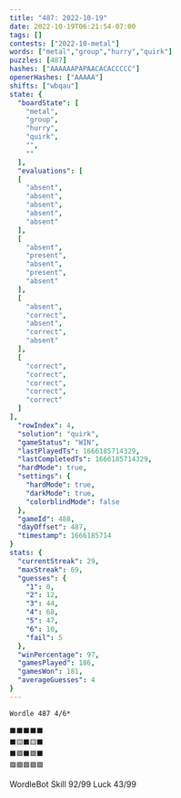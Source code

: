 ```yaml
---
title: "487: 2022-10-19"
date: 2022-10-19T06:21:54-07:00
tags: []
contests: ["2022-10-metal"]
words: ["metal","group","hurry","quirk"]
puzzles: [487]
hashes: ["AAAAAAPAPAACACACCCCC"]
openerHashes: ["AAAAA"]
shifts: ["wbqau"]
state: {
  "boardState": [
    "metal",
    "group",
    "hurry",
    "quirk",
    "",
    ""
  ],
  "evaluations": [
  [
    "absent",
    "absent",
    "absent",
    "absent",
    "absent"
  ],
  [
    "absent",
    "present",
    "absent",
    "present",
    "absent"
  ],
  [
    "absent",
    "correct",
    "absent",
    "correct",
    "absent"
  ],
  [
    "correct",
    "correct",
    "correct",
    "correct",
    "correct"
  ]
],
  "rowIndex": 4,
  "solution": "quirk",
  "gameStatus": "WIN",
  "lastPlayedTs": 1666185714329,
  "lastCompletedTs": 1666185714329,
  "hardMode": true,
  "settings": {
    "hardMode": true,
    "darkMode": true,
    "colorblindMode": false
  },
  "gameId": 488,
  "dayOffset": 487,
  "timestamp": 1666185714
}
stats: {
  "currentStreak": 29,
  "maxStreak": 69,
  "guesses": {
    "1": 0,
    "2": 12,
    "3": 44,
    "4": 68,
    "5": 47,
    "6": 10,
    "fail": 5
  },
  "winPercentage": 97,
  "gamesPlayed": 186,
  "gamesWon": 181,
  "averageGuesses": 4
}
---
```

<!-- more -->

```
Wordle 487 4/6*

⬛⬛⬛⬛⬛
⬛🟨⬛🟨⬛
⬛🟩⬛🟩⬛
🟩🟩🟩🟩🟩

```

WordleBot
Skill 92/99
Luck 43/99
